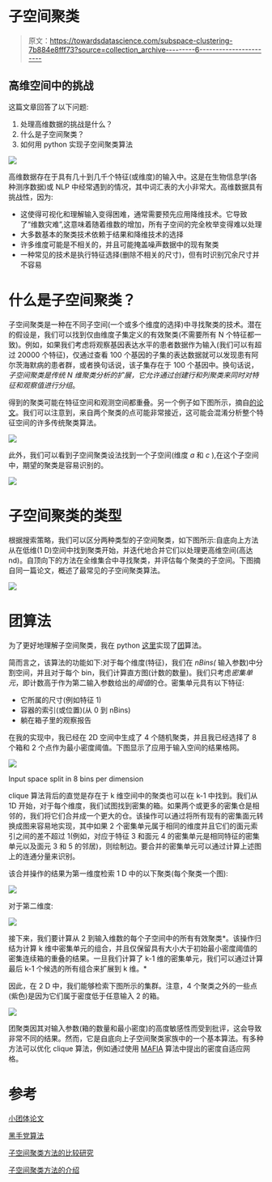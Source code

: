 # 子空间聚类

> 原文：<https://towardsdatascience.com/subspace-clustering-7b884e8fff73?source=collection_archive---------6----------------------->

## 高维空间中的挑战

这篇文章回答了以下问题:

1.  处理高维数据的挑战是什么？
2.  什么是子空间聚类？
3.  如何用 python 实现子空间聚类算法

![](img/7b2beba79a5ab007e47bc8f5a0159ece.png)

高维数据存在于具有几十到几千个特征(或维度)的输入中。这是在生物信息学(各种测序数据)或 NLP 中经常遇到的情况，其中词汇表的大小非常大。高维数据具有挑战性，因为:

*   这使得可视化和理解输入变得困难，通常需要预先应用降维技术。它导致了“维数灾难”,这意味着随着维数的增加，所有子空间的完全枚举变得难以处理
*   大多数基本的聚类技术依赖于结果和降维技术的选择
*   许多维度可能是不相关的，并且可能掩盖噪声数据中的现有聚类
*   一种常见的技术是执行特征选择(删除不相关的尺寸)，但有时识别冗余尺寸并不容易

# 什么是子空间聚类？

子空间聚类是一种在不同子空间(一个或多个维度的选择)中寻找聚类的技术。潜在的假设是，我们可以找到仅由维度子集定义的有效聚类(不需要所有 N 个特征都一致)。例如，如果我们考虑将观察基因表达水平的患者数据作为输入(我们可以有超过 20000 个特征)，仅通过查看 100 个基因的子集的表达数据就可以发现患有阿尔茨海默病的患者群，或者换句话说，该子集存在于 100 个基因中。换句话说，*子空间聚类是传统 N 维聚类分析的扩展，它允许通过创建行和列聚类来同时对特征和观察值进行分组*。

得到的聚类可能在特征空间和观测空间都重叠。另一个例子如下图所示，摘自[的论文](https://www.kdd.org/exploration_files/parsons.pdf)。我们可以注意到，来自两个聚类的点可能非常接近，这可能会混淆分析整个特征空间的许多传统聚类算法。

![](img/1487f996c144fb3799872e14a6cbde91.png)

此外，我们可以看到子空间聚类设法找到一个子空间(维度 *a* 和 *c* ),在这个子空间中，期望的聚类是容易识别的。

![](img/43b1590dd51099b275375db0395ccc01.png)

# 子空间聚类的类型

根据搜索策略，我们可以区分两种类型的子空间聚类，如下图所示:自底向上方法从在低维(1 D)空间中找到聚类开始，并迭代地合并它们以处理更高维空间(高达 nd)。自顶向下的方法在全维集合中寻找聚类，并评估每个聚类的子空间。下图摘自同一篇论文，概述了最常见的子空间聚类算法。

![](img/2004b83767bb65d2a3bd9f73d787a75e.png)

# 团算法

为了更好地理解子空间聚类，我在 python [这里](https://github.com/ciortanmadalina/subspace_clustering/blob/master/clique_clustering.ipynb)实现了[团](https://www.cs.cornell.edu/johannes/papers/1998/sigmod1998-clique.pdf)算法。

简而言之，该算法的功能如下:对于每个维度(特征)，我们在 *nBins(* 输入参数)中分割空间，并且对于每个 bin，我们计算直方图(计数的数量)。我们只考虑*密集单元*，即计数高于作为第二输入参数给出的*阈值*的仓。密集单元具有以下特征:

*   它所属的尺寸(例如特征 1)
*   容器的索引(或位置)(从 0 到 nBins)
*   躺在箱子里的观察报告

在我的实现中，我已经在 2D 空间中生成了 4 个随机聚类，并且我已经选择了 8 个箱和 2 个点作为最小密度阈值。下图显示了应用于输入空间的结果格网。

![](img/4b230545b030d6d945fb09e3bc93d472.png)

Input space split in 8 bins per dimension

clique 算法背后的直觉是存在于 k 维空间中的聚类也可以在 k-1 中找到。我们从 1D 开始，对于每个维度，我们试图找到密集的箱。如果两个或更多的密集仓是相邻的，我们将它们合并成一个更大的仓。该操作可以通过将所有现有的密集面元转换成图来容易地实现，其中如果 2 个密集单元属于相同的维度并且它们的面元索引之间的差不超过 1(例如，对应于特征 3 和面元 4 的密集单元是相同特征的密集单元以及面元 3 和 5 的邻居)，则绘制边。要合并的密集单元可以通过计算上述图上的连通分量来识别。

该合并操作的结果为第一维度检索 1 D 中的以下聚类(每个聚类一个图):

![](img/f8d931b95627805ad9a16ab08ce780be.png)

对于第二维度:

![](img/84983aca055dd907a434c8f8cd51d134.png)

接下来，我们要计算从 2 到输入维数的每个子空间中的所有有效聚类*。该操作归结为计算 k 维中密集单元的组合，并且仅保留具有大小大于初始最小密度阈值的密集连续箱的重叠的结果。一旦我们计算了 k-1 维的密集单元，我们可以通过计算最后 k-1 个候选的所有组合来扩展到 k 维。*

因此，在 2 D 中，我们能够检索下图所示的集群。注意，4 个聚类之外的一些点(紫色)是因为它们属于密度低于任意输入 2 的箱。

![](img/a997cfb2caea49d4f4ea425d8a9e53c0.png)

团聚类因其对输入参数(箱的数量和最小密度)的高度敏感性而受到批评，这会导致非常不同的结果。然而，它是自底向上子空间聚类家族中的一个基本算法。有多种方法可以优化 clique 算法，例如通过使用 [MAFIA](http://www.quretec.com/u/vilo/edu/2003-04/DM_seminar_2003_II/ver1/P12/articles/goil99mafia.pdf) 算法中提出的密度自适应网格。

# 参考

[小团体论文](https://www.cs.cornell.edu/johannes/papers/1998/sigmod1998-clique.pdf)

[黑手党算法](http://www.quretec.com/u/vilo/edu/2003-04/DM_seminar_2003_II/ver1/P12/articles/goil99mafia.pdf)

[子空间聚类方法的比较研究](https://www.kdd.org/exploration_files/parsons.pdf)

[子空间聚类方法的介绍](https://imada.sdu.dk/~zimek/publications/VLDB08/tutorialSlides.pdf)